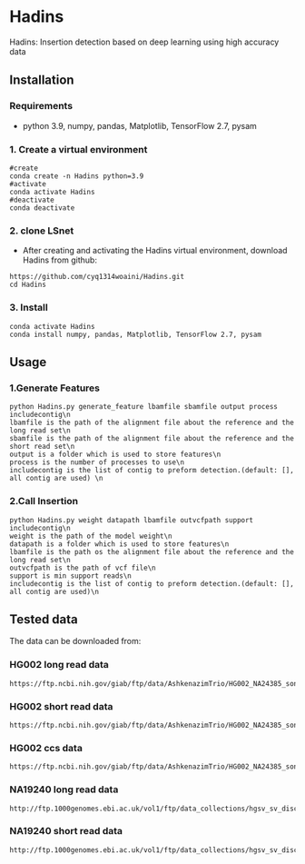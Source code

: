 # Hadins
Hadins: Insertion detection based on deep learning using high accuracy data

## Installation
### Requirements
* python 3.9, numpy, pandas, Matplotlib, TensorFlow 2.7, pysam
### 1. Create a virtual environment  
```
#create
conda create -n Hadins python=3.9
#activate
conda activate Hadins
#deactivate
conda deactivate
```   
### 2. clone LSnet
* After creating and activating the Hadins virtual environment, download Hadins from github:
```　 
https://github.com/cyq1314woaini/Hadins.git
cd Hadins
```
### 3. Install 
```　
conda activate Hadins
conda install numpy, pandas, Matplotlib, TensorFlow 2.7, pysam
```
## Usage
### 1.Generate Features
```　 
python Hadins.py generate_feature lbamfile sbamfile output process includecontig\n
lbamfile is the path of the alignment file about the reference and the long read set\n
sbamfile is the path of the alignment file about the reference and the short read set\n
output is a folder which is used to store features\n
process is the number of processes to use\n
includecontig is the list of contig to preform detection.(default: [], all contig are used) \n
``` 
### 2.Call Insertion 
```　 
python Hadins.py weight datapath lbamfile outvcfpath support includecontig\n
weight is the path of the model weight\n
datapath is a folder which is used to store features\n
lbamfile is the path os the alignment file about the reference and the long read set\n
outvcfpath is the path of vcf file\n
support is min support reads\n
includecontig is the list of contig to preform detection.(default: [], all contig are used)\n 
```  
## Tested data 
The data can be downloaded from:  

### HG002 long read data
```
https://ftp.ncbi.nih.gov/giab/ftp/data/AshkenazimTrio/HG002_NA24385_son/PacBio_MtSinai_NIST/Baylor_NGMLR_bam_GRCh37/HG002_PB_70x_RG_HP10XtrioRTG.bam
```
### HG002 short read data
```
https://ftp.ncbi.nih.gov/giab/ftp/data/AshkenazimTrio/HG002_NA24385_son/NIST_Illumina_2x250bps/novoalign_bams/HG002.hs37d5.2x250.bam
```   
### HG002 ccs data
``` 
https://ftp.ncbi.nih.gov/giab/ftp/data/AshkenazimTrio/HG002_NA24385_son/PacBio_CCS_15kb/alignment/HG002.Sequel.15kb.pbmm2.hs37d5.whatshap.haplotag.RTG.10x.trio.bam
 ```  
### NA19240 long read data
```
http://ftp.1000genomes.ebi.ac.uk/vol1/ftp/data_collections/hgsv_sv_discovery/working/20160905_smithm_pacbio_aligns/NA19240_bwamem_GRCh38DH_YRI_20160905_pacbio.bam
```   
### NA19240 short read data
```
http://ftp.1000genomes.ebi.ac.uk/vol1/ftp/data_collections/hgsv_sv_discovery/data/YRI/NA19240/high_cov_alignment/NA19240.alt_bwamem_GRCh38DH.20150715.YRI.high_coverage.cram
```   
